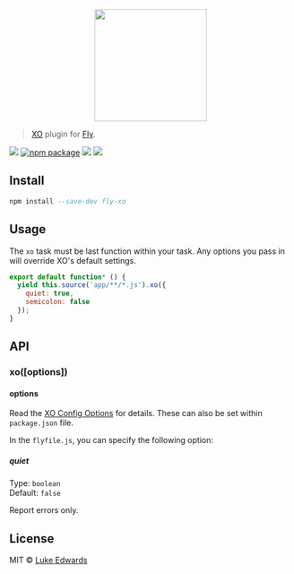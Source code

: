 <div align="center">
  <a href="http://github.com/flyjs/fly">
    <img width=200px  src="https://cloud.githubusercontent.com/assets/8317250/8733685/0be81080-2c40-11e5-98d2-c634f076ccd7.png">
  </a>
</div>

> [XO](https://github.com/sindresorhus/xo) plugin for [Fly](https://www.github.com/flyjs/fly).

[![][fly-badge]](https://www.github.com/flyjs/fly)
[![npm package][npm-ver-link]][releases]
[![][dl-badge]][npm-pkg-link]
[![][travis-badge]][travis-link]

## Install

```a
npm install --save-dev fly-xo
```

## Usage

The `xo` task must be last function within your task. Any options you pass in will override XO's default settings.

```js
export default function* () {
  yield this.source('app/**/*.js').xo({
    quiet: true,
    semicolon: false
  });
}
```

## API

### xo([options])

#### options

Read the [XO Config Options](https://github.com/sindresorhus/xo#config) for details. These can also be set within `package.json` file.

In the `flyfile.js`, you can specify the following option:

##### quiet

Type: `boolean`  
Default: `false`

Report errors only.

## License

MIT © [Luke Edwards](https://lukeed.com)

[releases]:     https://github.com/lukeed/fly-xo/releases
[fly-badge]:    https://img.shields.io/badge/fly-JS-05B3E1.svg?style=flat-square
[mit-badge]:    https://img.shields.io/badge/license-MIT-444444.svg?style=flat-square
[npm-pkg-link]: https://www.npmjs.org/package/fly-xo
[npm-ver-link]: https://img.shields.io/npm/v/fly-xo.svg?style=flat-square
[dl-badge]:     http://img.shields.io/npm/dm/fly-xo.svg?style=flat-square
[travis-link]:  https://travis-ci.org/lukeed/fly-xo
[travis-badge]: http://img.shields.io/travis/lukeed/fly-xo.svg?style=flat-square
